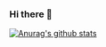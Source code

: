 ### Hi there 👋

[![Anurag's github stats](https://github-readme-stats.vercel.app/api?username=yeonwoo1125)](https://github.com/anuraghazra/github-readme-stats)
